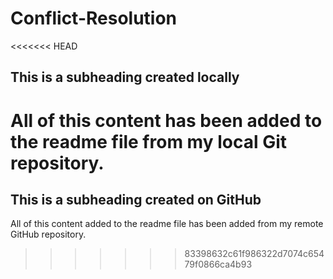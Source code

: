 # Conflict-Resolution
<<<<<<< HEAD
## This is a subheading created locally

All of this content has been added to the readme file from my local Git repository.
=======

## This is a subheading created on GitHub
All of this content added to the readme file has been added from my remote GitHub repository.
>>>>>>> 83398632c61f986322d7074c65479f0866ca4b93
